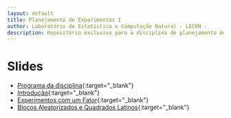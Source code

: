 ```yaml
---
layout: default
title: Planejamento de Experimentos I
author: Laboratório de Estatística e Computação Natural - LECON -
description: Repositório exclusivo para a disciplina de planejamento de experimentos.
---
```


# Slides
  
* [Programa da disciplina](https://nataly-jm.github.io/planejamento/Plano_Ensino.html){:target="_blank"}
* [Introdução](https://nataly-jm.github.io/planejamento/intro.html){:target="_blank"}
* [Experimentos com um Fator](https://nataly-jm.github.io/planejamento/Exp_um_fator_ANOVA.html){:target="_blank"}
* [Blocos Aleatorizados e Quadrados Latinos](https://nataly-jm.github.io/planejamento/Experimentos_em_Blocos.html){:target="_blank"}





<script src="http://code.jquery.com/jquery-1.4.2.min.js"></script> <script> var x = document.getElementsByClassName("site-footer-credits"); setTimeout(() => { x[0].remove(); }, 10); </script>
